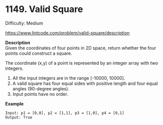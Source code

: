 # 1149. Valid Square

Difficulty: Medium

https://www.lintcode.com/problem/valid-square/description

**Description**  
Given the coordinates of four points in 2D space, return whether the four points could construct a square.

The coordinate (x,y) of a point is represented by an integer array with two integers.

1. All the input integers are in the range [-10000, 10000].
2. A valid square has four equal sides with positive length and four equal angles (90-degree angles).
3. Input points have no order.

**Example**  
```
Input: p1 = [0,0], p2 = [1,1], p3 = [1,0], p4 = [0,1]
Output: True
```
